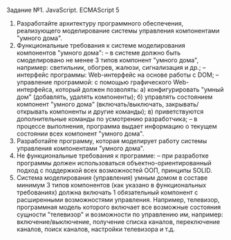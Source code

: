 Задание №1. JavaScript. ECMAScript 5
1. Разработайте архитектуру программного обеспечения, реализующего моделирование системы управления компонентами "умного дома".
2. Функциональные требования к системе моделирования компонентов "умного дома":
– в системе должно быть смоделировано не менее 3 типов компонент "умного дома", например: светильник, обогрев, жалюзи, сигнализация и др.;
– интерфейс программы: Web-интерфейс на основе работы с DOM;
– управление программой: с помощью графического Web-интерфейса, который должен позволять:
а) конфигурировать "умный дом" (добавлять, удалять компоненты);
б) управлять состоянием компонент "умного дома" (включать/выключать, закрывать/открывать компоненты и другие команды);
в) приветствуются дополнительные команды по усмотрению разработчика;
– в процессе выполнения, программа выдает информацию о текущем состоянии всех компонент "умного дома".
3. Разработайте программу, которая моделирует работу системы управления компонентами "умного дома".
4. Не функциональные требования к программе:
– при разработке программы должен использоваться объектно-ориентированный подход с поддержкой всех возможностей ООП, принципы SOLID.
5. Система моделирования (управления) умным домом в составе минимум 3 типов компонентов (как указано в функциональных требованиях) должна включать 1 обязательный компонент с расширенными возможностями управления. Например, телевизор, программная модель которого включает все возможные состояния сущности "телевизор" и возможности по управлению им, например: включение/выключение, получение списка каналов, переключение каналов, поиск каналов, настройки телевизора и т.д.
